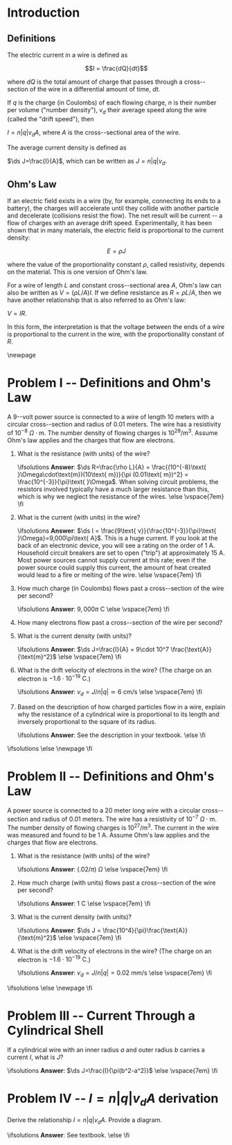 # Introduction

## Definitions

The electric current in a wire is defined as 

$$I = \frac{dQ}{dt}$$

where $dQ$ is the total amount of charge that passes through a cross--section of the wire in a differential amount of time, $dt$.

If $q$ is the charge (in Coulombs) of each flowing charge, $n$ is their number per volume ("number density"), $v_d$ their average speed along the wire (called the "drift speed"), then

$I = n|q|v_dA$, where $A$ is the cross--sectional area of the wire.

The average current density is defined as

$\ds J=\frac{I}{A}$, which can be written as $J = n|q|v_d$.

## Ohm's Law

If an electric field exists in a wire (by, for example, connecting its ends to a battery), the charges will accelerate until they collide with another particle and decelerate (collisions resist the flow). The net result will be current -- a flow of charges with an average drift speed. Experimentally, it has been shown that in many materials, the electric field is proportional to the current density: 

$$E = \rho J$$

where the value of the proportionality constant $\rho$, called resistivity, depends on the material. This is one version of Ohm's law.

For a wire of length $L$ and constant cross--sectional area $A$, Ohm's law can also be written as $V = ({\rho L}/{A}) I$. If we define resistance as $R = {\rho L}/{A}$, then we have another relationship that is also referred to as Ohm's law: 

$V = I R$.

In this form, the interpretation is that the voltage between the ends of a wire is proportional to the current in the wire, with the proportionality constant of $R$.

\newpage

# Problem I -- Definitions and Ohm's Law

A $9$--volt power source is connected to a wire of length $10$ meters with a circular cross--section and radius of $0.01$ meters. The wire has a resistivity of $10^{-8}\text{ }\Omega\cdot\text{m}$. The number density of flowing charges is $10^{28}/\text{m}^3$. Assume Ohm's law applies and the charges that flow are electrons.

1. What is the resistance (with units) of the wire?

    \ifsolutions
    **Answer**: $\ds R=\frac{\rho L}{A} = \frac{(10^{-8}\text{ }\Omega\cdot\text{m})(10\text{ m})}{\pi (0.01\text{ m})^2} = \frac{10^{-3}}{\pi}\text{ }\Omega$. When solving circuit problems, the resistors involved typically have a much larger resistance than this, which is why we neglect the resistance of the wires.
    \else
    \vspace{7em}
    \fi

2. What is the current (with units) in the wire?

    \ifsolutions
    **Answer**: $\ds I = \frac{9\text{ v}}{\frac{10^{-3}}{\pi}\text{ }\Omega}=9,000\pi\text{ A}$. This is a huge current. If you look at the back of an electronic device, you will see a rating on the order of $1\text{ A}$. Household circuit breakers are set to open ("trip") at approximately $15\text{ A}$. Most power sources cannot supply current at this rate; even if the power source could supply this current, the amount of heat created would lead to a fire or melting of the wire.
    \else
    \vspace{7em}
    \fi

3. How much charge (in Coulombs) flows past a cross--section of the wire per second?

    \ifsolutions
    **Answer**: $9,000\pi\text{ C}$
    \else
    \vspace{7em}
    \fi

4. How many electrons flow past a cross--section of the wire per second?

5. What is the current density (with units)?

    \ifsolutions
    **Answer**: $\ds J=\frac{I}{A} = 9\cdot 10^7 \frac{\text{A}}{\text{m}^2}$
    \else
    \vspace{7em}
    \fi

6. What is the drift velocity of electrons in the wire? (The charge on an electron is $-1.6·10^{-19}\text{ C}$.)

    \ifsolutions
    **Answer**: $v_d = J/n|q| \simeq 6\text{ cm/s}$
    \else
    \vspace{7em}
    \fi

7. Based on the description of how charged particles flow in a wire, explain why the resistance of a cylindrical wire is proportional to its length and inversely proportional to the square of its radius.

    \ifsolutions
    **Answer**: See the description in your textbook.
    \else
    \fi

\ifsolutions
\else
\newpage
\fi

# Problem II -- Definitions and Ohm's Law
 
A power source is connected to a $20$ meter long wire with a circular cross--section and radius of $0.01$ meters. The wire has a resistivity of $10^{-7}\text{ }\Omega\cdot\text{m}$. The number density of flowing charges is $10^{27}/\text{m}^3$. The current in the wire was measured and found to be $1\text{ A}$. Assume Ohm's law applies and the charges that flow are electrons.

1. What is the resistance (with units) of the wire?

    \ifsolutions
    **Answer**: $(.02/\pi)\text{ }\Omega$
    \else
    \vspace{7em}
    \fi

2. How much charge (with units) flows past a cross--section of the wire per second?

    \ifsolutions
    **Answer**: $1\text{ C}$
    \else
    \vspace{7em}
    \fi

3. What is the current density (with units)?

    \ifsolutions
    **Answer**: $\ds J = \frac{10^4}{\pi}\frac{\text{A}}{\text{m}^2}$
    \else
    \vspace{7em}
    \fi

4. What is the drift velocity of electrons in the wire? (The charge on an electron is $-1.6·10^{-19}\text{ C}$.)

    \ifsolutions
    **Answer**: $v_d = J/n|q| = 0.02\text{ mm/s}$
    \else
    \vspace{7em}
    \fi

\ifsolutions
\else
\newpage
\fi

# Problem III -- Current Through a Cylindrical Shell

If a cylindrical wire with an inner radius $a$ and outer radius $b$ carries a current $I$, what is $J$?

\ifsolutions
**Answer**: $\ds J=\frac{I}{\pi(b^2-a^2)}$
\else
\vspace{7em}
\fi

# Problem IV -- $I = n|q|v_dA$ derivation

Derive the relationship $I = n|q|v_dA$. Provide a diagram.

\ifsolutions
**Answer**: See textbook.
\else
\fi
